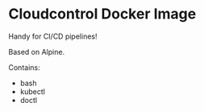 # Cloudcontrol Docker Image

Handy for CI/CD pipelines!

Based on Alpine.

Contains:
 * bash
 * kubectl
 * doctl

